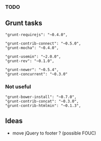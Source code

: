 ### TODO

## Grunt tasks

    "grunt-requirejs": "~0.4.0",

    "grunt-contrib-connect": "~0.5.0",
    "grunt-mocha": "~0.4.0",

    "grunt-usemin": "~2.0.0",
    "grunt-rev": "~0.1.0",

    "grunt-newer": "~0.5.4",
    "grunt-concurrent": "~0.3.0"

### Not useful

    "grunt-bower-install": "~0.7.0",
    "grunt-contrib-concat": "~0.3.0",
    "grunt-contrib-htmlmin": "~0.1.3",


## Ideas

* move jQuery to footer ? (possible FOUC)
